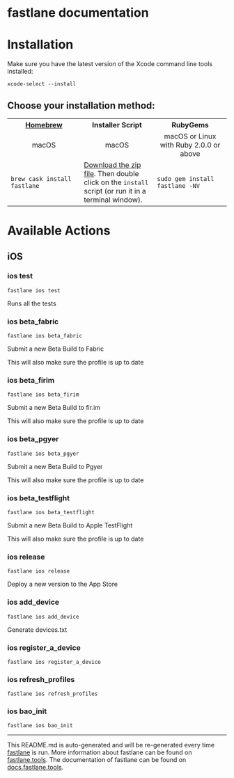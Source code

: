 fastlane documentation
================
# Installation

Make sure you have the latest version of the Xcode command line tools installed:

```
xcode-select --install
```

## Choose your installation method:

<table width="100%" >
<tr>
<th width="33%"><a href="http://brew.sh">Homebrew</a></td>
<th width="33%">Installer Script</td>
<th width="33%">RubyGems</td>
</tr>
<tr>
<td width="33%" align="center">macOS</td>
<td width="33%" align="center">macOS</td>
<td width="33%" align="center">macOS or Linux with Ruby 2.0.0 or above</td>
</tr>
<tr>
<td width="33%"><code>brew cask install fastlane</code></td>
<td width="33%"><a href="https://download.fastlane.tools">Download the zip file</a>. Then double click on the <code>install</code> script (or run it in a terminal window).</td>
<td width="33%"><code>sudo gem install fastlane -NV</code></td>
</tr>
</table>

# Available Actions
## iOS
### ios test
```
fastlane ios test
```
Runs all the tests
### ios beta_fabric
```
fastlane ios beta_fabric
```
Submit a new Beta Build to Fabric

This will also make sure the profile is up to date
### ios beta_firim
```
fastlane ios beta_firim
```
Submit a new Beta Build to fir.im

This will also make sure the profile is up to date
### ios beta_pgyer
```
fastlane ios beta_pgyer
```
Submit a new Beta Build to Pgyer

This will also make sure the profile is up to date
### ios beta_testflight
```
fastlane ios beta_testflight
```
Submit a new Beta Build to Apple TestFlight

This will also make sure the profile is up to date
### ios release
```
fastlane ios release
```
Deploy a new version to the App Store
### ios add_device
```
fastlane ios add_device
```
Generate devices.txt
### ios register_a_device
```
fastlane ios register_a_device
```

### ios refresh_profiles
```
fastlane ios refresh_profiles
```

### ios bao_init
```
fastlane ios bao_init
```


----

This README.md is auto-generated and will be re-generated every time [fastlane](https://fastlane.tools) is run.
More information about fastlane can be found on [fastlane.tools](https://fastlane.tools).
The documentation of fastlane can be found on [docs.fastlane.tools](https://docs.fastlane.tools).

